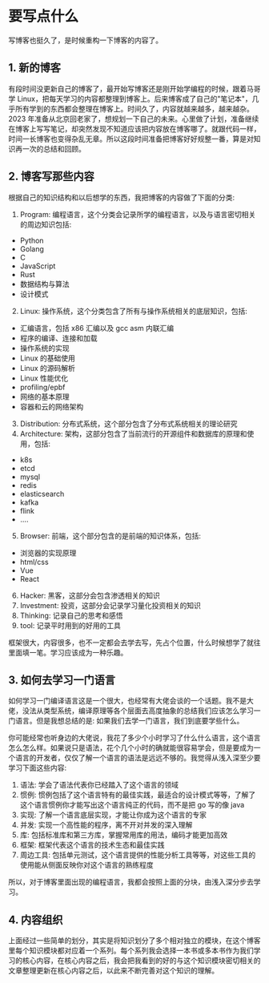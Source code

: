 # 要写点什么


写博客也挺久了，是时候重构一下博客的内容了。

<!--more-->

## 1. 新的博客
有段时间没更新自己的博客了，最开始写博客还是刚开始学编程的时候，跟着马哥学 Linux，把每天学习的内容都整理到博客上。后来博客成了自己的"笔记本"，几乎所有学到的东西都会整理在博客上。时间久了，内容就越来越多，越来越杂。2023 年准备从北京回老家了，想规划一下自己的未来。心里做了计划，准备继续在博客上写写笔记，却突然发现不知道应该把内容放在博客哪了。就跟代码一样，时间一长博客也变得杂乱无章。所以这段时间准备把博客好好规整一番，算是对知识再一次的总结和回顾。

## 2. 博客写那些内容
根据自己的知识结构和以后想学的东西，我把博客的内容做了下面的分类:
1. Program: 编程语言，这个分类会记录所学的编程语言，以及与语言密切相关的周边知识包括:
  - Python
  - Golang
  - C
  - JavaScript
  - Rust
  - 数据结构与算法
  - 设计模式
2. Linux: 操作系统，这个分类包含了所有与操作系统相关的底层知识，包括:
  - 汇编语言，包括 x86 汇编以及 gcc asm 内联汇编
  - 程序的编译、连接和加载
  - 操作系统的实现
  - Linux 的基础使用 
  - Linux 的源码解析 
  - Linux 性能优化
  - profiling/epbf 
  - 网络的基本原理
  - 容器和云的网络架构
3. Distribution: 分布式系统，这个部分包含了分布式系统相关的理论研究
4. Architecture: 架构，这部分包含了当前流行的开源组件和数据库的原理和使用，包括:
  - k8s
  - etcd
  - mysql
  - redis
  - elasticsearch
  - kafka
  - flink
  - ....
5. Browser: 前端，这个部分包含的是前端的知识体系，包括:
  - 浏览器的实现原理
  - html/css
  - Vue
  - React
6. Hacker: 黑客，这部分会包含渗透相关的知识
6. Investment: 投资，这部分会记录学习量化投资相关的知识
7. Thinking: 记录自己的思考和感悟
8. tool: 记录平时用到的好用的工具

框架很大，内容很多，也不一定都会去学去写，先占个位置，什么时候想学了就往里面填一笔。学习应该成为一种乐趣。

## 3. 如何去学习一门语言
如何学习一门编译语言这是一个很大，也经常有大佬会谈的一个话题。我不是大佬，没法从类型系统，编译原理等各个层面去高度抽象的总结我们应该怎么学习一门语言。但是我想总结的是: 如果我们去学一门语言，我们到底要学些什么。

你可能经常也听身边的大佬说，我花了多少个小时学习了什么什么语言，这个语言怎么怎么样。如果说只是语法，花个几个小时的确就能很容易学会，但是要成为一个语言的开发者，仅仅了解一个语言的语法是远远不够的。我觉得从浅入深至少要学习下面这些内容:
1. 语法: 学会了语法代表你已经踏入了这个语言的领域
2. 惯例: 惯例包括了这个语言特有的最佳实践，最适合的设计模式等等，了解了这个语言惯例你才能写出这个语言纯正的代码，而不是把 go 写的像 java
3. 实现: 了解一个语言底层实现，才能让你成为这个语言的专家
4. 并发: 实现一个高性能的程序，离不开对并发的深入理解
5. 库: 包括标准库和第三方库，掌握常用库的用法，编码才能更加高效
6. 框架: 框架代表这个语言的技术生态和最佳实践
7. 周边工具: 包括单元测试，这个语言提供的性能分析工具等等，对这些工具的使用能从侧面反映你对这个语言的熟练程度

所以，对于博客里面出现的编程语言，我都会按照上面的分块，由浅入深分步去学习。

## 4. 内容组织
上面经过一些简单的划分，其实是将知识划分了多个相对独立的模块，在这个博客里每个知识模块都对应着一个系列。每个系列我会选择一本书或多本书作为我们学习的核心内容，在核心内容之后，我会把我看到的好的与这个知识模块密切相关的文章整理更新在核心内容之后，以此来不断完善对这个知识的理解。

